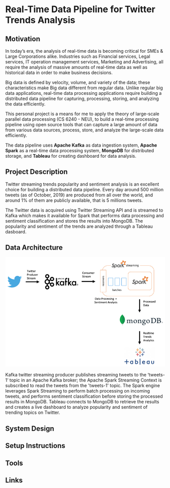 # Real-Time Data Pipeline for Twitter Trends Analysis

## Motivation

In today’s era, the analysis of real-time data is becoming critical for SMEs & Large Corporations alike. Industries such as Financial services, Legal services, IT operation management services, Marketing and Advertising, all require the analysis of massive amounts of real-time data as well as historical data in order to make business decisions.

Big data is defined by velocity, volume, and variety of the data; these characteristics make Big data different from
regular data. Unlike regular big data applications, real-time data processing applications require building a distributed data pipeline for capturing, processing, storing, and analyzing the data efficiently.

This personal project is a means for me to apply the theory of large-scale parallel data processing (CS 6240 - NEU), to build a real-time processing pipeline using open source tools that can capture a large amount of data from various data sources, process, store, and analyze the large-scale data efficiently. 

The data pipeline uses <b>Apache Kafka</b> as data ingestion system, <b>Apache Spark</b> as a real-time data processing system, <b>MongoDB</b> for distributed storage, and <b>Tableau</b> for creating dashboard for data analysis.

## Project Description

Twitter streaming trends popularity and sentiment analysis is an excellent choice for building a distributed data pipeline. Every day around 500 million tweets (as of October, 2019) are produced from all over the world, and around 1% of them are publicly available, that is 5 millions tweets. 

The Twitter data is acquired using Twitter Streaming API and is streamed to Kafka which makes it available for Spark that performs data processing and sentiment classification and stores the results into MongoDB. The popularity and sentiment of the trends are analyzed through a Tableau dasboard.

## Data Architecture

![link](https://github.com/akshitvjain/realtime-twitter-trends-analytics/blob/master/images/pipeline-architecture.png)

Kafka twitter streaming producer publishes streaming tweets to the ‘tweets-1’ topic in an Apache Kafka broker; the Apache Spark Streaming Context is subscribed to read the tweets from the 'tweets-1' topic. The Spark engine leverages Spark Streaming to perform batch processing on incoming tweets, and performs sentiment classification before storing the processed results in MongoDB. Tableau connects to MongoDB to retrieve the results and creates a live dashboard to analyze popularity and sentiment of trending topics on Twitter.








## System Design
## Setup Instructions
## Tools
## Links
